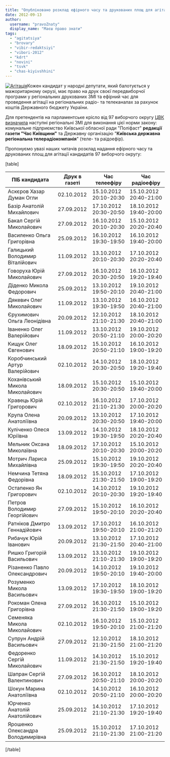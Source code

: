 ```yaml
---
title: "Опубліковано розклад ефірного часу та друкованих площ для агітації кандидатів 97 округу"
date: 2012-09-13
author: 
  username: "pravoZnaty"
  display_name: "Маєш право знати"
tags: 
  - "agitatsiya"
  - "brovary"
  - "vibir-redaktsiyi"
  - "vibori-2012"
  - "kdrt"
  - "novini"
  - "tsvk"
  - "chas-kiyivshhini"
---
```


[![](https://mpz.brovary.org/wp-content/uploads/2012/09/agitatsiya.jpg "Агітація")](https://mpz.brovary.org/wp-content/uploads/2012/09/agitatsiya.jpg)Кожен кандидат у народні депутати, який балотується у мажоритарному окрузі, має право на друк своєї передвиборчої програми у регіональних друкованих ЗМІ та ефірний час для проведення агітації на регіональних радіо- та телеканалах за рахунок коштів Державного бюджету України.

Для претендентів на парламентське крісло від 97 виборчого округу [ЦВК визначила](http://www.cvk.gov.ua/pls/vnd2012/WP010?PT001F01=900&pf7331=97) наступні регіональні ЗМІ для виконання цієї норми закону: комунальне підприємство Київської обласної ради "Поліфаст" **редакції газети "Час Київщини"** та Державну організацію "**Київська державна регіональна телерадіокомпанія**" (теле- та раідоефір).

Пропонуємо увазі наших читачів розклад надання ефірного часу та друкованих площ для агітації кандидатів 97 виборчого округу:

\[table\]

   
| **ПІБ кандидата** | **Друк в газеті** | **Час телеефіру** | **Час радіоефіру** |
| --- | --- | --- | --- |
| Аскєров Хазар Думан Огли | 02.10.2012 | 15.10.2012 20:10-20:30 | 15.10.2012 20:40-21:00 |
| Базір Анатолій Михайлович | 27.09.2012 | 17.10.2012 20:30-20:50 | 18.10.2012 19:40-20:00 |
| Бакал Сергій Миколайович | 27.09.2012 | 16.10.2012 20:10-20:30 | 15.10.2012 20:20-20:40 |
| Василенко Ольга Григорівна | 25.09.2012 | 16.10.2012 19:30-19:50 | 16.10.2012 19:40-20:00 |
| Галицький Володимир Віталійович | 11.09.2012 | 13.10.2012 20:10-20:30 | 17.10.2012 20:20-20:40 |
| Говоруха Юрій Миколайович | 27.09.2012 | 16.10.2012 20:30-20:50 | 16.10.2012 19:20-19:40 |
| Діденко Микола Федорович | 25.09.2012 | 13.10.2012 19:50-20:10 | 19.10.2012 20:40-21:00 |
| Дякевич Олег Миколайович | 11.09.2012 | 13.10.2012 19:30-19:50 | 16.10.2012 20:40-21:00 |
| Єрухимович Ольга Леонідівна | 20.09.2012 | 12.10.2012 21:10-21:30 | 18.10.2012 20:40-21:00 |
| Іваненко Олег Валерійович | 11.09.2012 | 13.10.2012 20:50-21:10 | 19.10.2012 20:00-20:20 |
| Кищук Олег Євгенович | 18.09.2012 | 15.10.2012 20:50-21:10 | 16.10.2012 19:00-19:20 |
| Коробчинський Артур Валерійович | 02.10.2012 | 14.10.2012 20:30-20:50 | 18.10.2012 19:20-19:40 |
| Коханівський Микола Миколайович | 18.09.2012 | 15.10.2012 20:30-20:50 | 15.10.2012 19:40-20:00 |
| Кравець Юрій Григорович | 02.10.2012 | 16.10.2012 21:10-21:30 | 17.10.2012 20:00-20:20 |
| Крупа Олена Анатоліївна | 20.09.2012 | 13.10.2012 20:30-20:50 | 17.10.2012 19:40-20:00 |
| Куліченко Олеся Юріївна | 13.09.2012 | 14.10.2012 19:30-19:50 | 18.10.2012 20:20-20:40 |
| Мельник Оксана Миколаївна | 18.09.2012 | 17.10.2012 20:10-20:30 | 15.10.2012 20:00-20:20 |
| Мотрич Лариса Михайлівна | 25.09.2012 | 15.10.2012 19:30-19:50 | 19.10.2012 20:20-20:40 |
| Немчина Тетяна Федорівна | 18.09.2012 | 15.10.2012 21:30-21:50 | 17.10.2012 19:00-19:20 |
| Остапенко Ян Григорович | 02.10.2012 | 14.10.2012 20:10-20:30 | 19.10.2012 19:20-19:40 |
| Петров Володимир Георгійович | 27.09.2012 | 15.10.2012 19:50-20:10 | 16.10.2012 20:20-20:40 |
| Ратніков Дмитро Геннадійович | 13.09.2012 | 17.10.2012 19:50-20:10 | 16.10.2012 21:00-21:20 |
| Рибачук Юрій Іванович | 20.09.2012 | 13.10.2012 21:30-21:50 | 17.10.2012 20:40-21:00 |
| Ришко Григорій Васильович | 13.09.2012 | 13.10.2012 21:10-21:30 | 19.10.2012 19:00-19:20 |
| Різаненко Павло Олександрович | 20.09.2012 | 14.10.2012 19:50-20:10 | 19.10.2012 19:40-20:00 |
| Розуменко Микола Васильович | 13.09.2012 | 17.10.2012 19:30-19:50 | 18.10.2012 19:00-19:20 |
| Рокоман Олена Григорівна | 27.09.2012 | 16.10.2012 21:30-21:50 | 15.10.2012 19:00-19:20 |
| Семеняка Микола Миколайович | 02.10.2012 | 16.10.2012 19:50-20:10 | 15.10.2012 21:00-21:20 |
| Супрун Андрій Васильович | 27.09.2012 | 12.10.2012 21:30-21:50 | 18.10.2012 21:00-21:20 |
| Федоренко Сергій Миколайович | 11.09.2012 | 14.10.2012 21:30-21:50 | 15.10.2012 19:20-19:40 |
| Шапран Сергій Валентинович | 27.09.2012 | 16.10.2012 20:50-21:10 | 18.10.2012 20:00-20:20 |
| Шокун Марина Анатоліївна | 02.10.2012 | 14.10.2012 20:50-21:10 | 16.10.2012 20:00-20:20 |
| Юрченко Анатолій Анатолійович | 25.09.2012 | 14.10.2012 21:10-21:30 | 17.10.2012 19:20-19:40 |
| Ярошенко Олександра Володимирівна | 25.09.2012 | 15.10.2012 21:10-21:30 | 17.10.2012 21:00-21:20 |

\[/table\]
